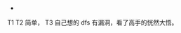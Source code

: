 
<!-- @import "[TOC]" {cmd="toc" depthFrom=1 depthTo=6 orderedList=false} -->

<!-- code_chunk_output -->

- [](#)

<!-- /code_chunk_output -->

T1 T2 简单， T3 自己想的 dfs 有漏洞，看了高手的恍然大悟。

### 